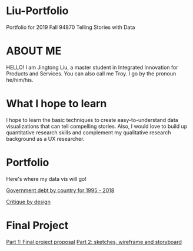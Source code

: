 # Liu-Portfolio
Portfolio for 2019 Fall 94870 Telling Stories with Data

# ABOUT ME
HELLO! I am Jingtong Liu, a master student in Integrated Innovation for Products and Services. You can also call me Troy. I go by the pronoun he/him/his.

# What I hope to learn
I hope to learn the basic techniques to create easy-to-understand data visualizations that can tell compelling stories. Also, I would love to build up quantitative research skills and complement my qualitative research background as a UX researcher.

# Portfolio
Here's where my data vis will go!

[Government debt by country for 1995 - 2018](OECD_data_vis.md)

[Critique by design](critique_by_design.md)

# Final Project
[Part 1: Final project proposal](final_project_proposal.md)
[Part 2: sketches, wireframe and storyboard](final_project_wireframe.md)

